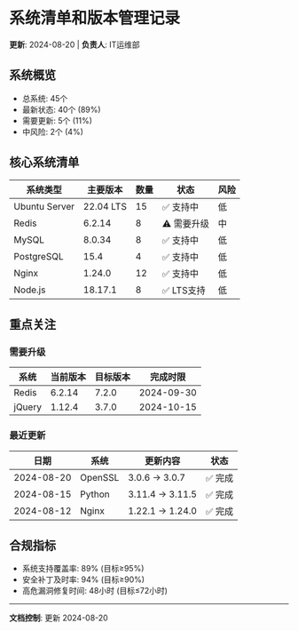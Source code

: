 # 系统清单和版本管理记录
**更新**: 2024-08-20 | **负责人**: IT运维部

## 系统概览
- 总系统: 45个
- 最新状态: 40个 (89%)
- 需要更新: 5个 (11%)
- 中风险: 2个 (4%)

## 核心系统清单

| 系统类型 | 主要版本 | 数量 | 状态 | 风险 |
|----------|----------|------|------|------|
| Ubuntu Server | 22.04 LTS | 15 | ✅ 支持中 | 低 |
| Redis | 6.2.14 | 8 | ⚠️ 需要升级 | 中 |
| MySQL | 8.0.34 | 8 | ✅ 支持中 | 低 |
| PostgreSQL | 15.4 | 4 | ✅ 支持中 | 低 |
| Nginx | 1.24.0 | 12 | ✅ 支持中 | 低 |
| Node.js | 18.17.1 | 8 | ✅ LTS支持 | 低 |

## 重点关注

### 需要升级
| 系统 | 当前版本 | 目标版本 | 完成时限 |
|------|----------|----------|----------|
| Redis | 6.2.14 | 7.2.0 | 2024-09-30 |
| jQuery | 1.12.4 | 3.7.0 | 2024-10-15 |

### 最近更新
| 日期 | 系统 | 更新内容 | 状态 |
|------|------|----------|------|
| 2024-08-20 | OpenSSL | 3.0.6 → 3.0.7 | ✅ 完成 |
| 2024-08-15 | Python | 3.11.4 → 3.11.5 | ✅ 完成 |
| 2024-08-12 | Nginx | 1.22.1 → 1.24.0 | ✅ 完成 |

## 合规指标
- 系统支持覆盖率: 89% (目标≥95%)
- 安全补丁及时率: 94% (目标≥90%)
- 高危漏洞修复时间: 48小时 (目标≤72小时)

---
**文档控制**: 更新 2024-08-20
